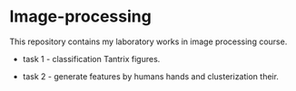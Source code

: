# Image-processing

This repository contains my laboratory works in image processing course.

* task 1 - classification Tantrix figures.

* task 2 - generate features by humans hands and clusterization their.
